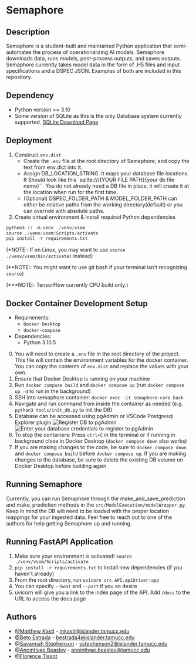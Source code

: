 # Semaphore

## Description

Semaphore is a student-built and maintained Python application that semi-automates the process of operationalizing AI models. Semaphore downloads data, runs models, post-process outputs, and saves outputs. Semaphore currently takes model data in the form of .H5 files and input specifications and a DSPEC JSON. Examples of both are included in this repository.

## Dependency
- Python version >= 3.10
- Some version of SQLite as this is the only Database system currently supported.
[SQLite Download Page](https://www.sqlite.org/download.html)
    
## Deployment

1. Construct `env.dist`    
    - Create the `.env` file at the root directory of Semaphore, and copy the text from env.dict into it.
    - Assign DB_LOCATION_STRING. It maps your database file locations. It Should look like this `sqlite:///{YOUR FILE PATH}{your db file name}``. You do not already need a DB file in place, it will create it at the location when run for the first time.
    - (Optional) DSPEC_FOLDER_PATH & MODEL_FOLDER_PATH can either be relative paths from the working directory(default) or you can override with absolute paths.
2. Create virtual environment & install required Python dependencies
```python
python3.11 -m venv ./venv/vsem
source ./venv/vsem/Scripts/activate
pip install -r requirements.txt
```
(*NOTE:: If on Linux, you may want to use `source ./venv/vsem/bin/activate)` instead)

(**NOTE:: You might want to use git bash if your terminal isn't recognizing `source`)

(***NOTE:: TensorFlow currently CPU build only.)

## Docker Container Development Setup
- Requirements:
  - `Docker Desktop`
  - `docker-compose`
- Dependencies:
  - Python 3.10.5

0. You will need to create a `.env` file in the root directory of the project. This file will contain the environment variables for the docker container. You can copy the contents of `env.dist` and replace the values with your own.
1. Ensure that Docker Desktop is running on your machine
2. Run `docker compose build` and `docker compose up` (run `docker compose up -d` to run in the background)
3. SSH into semaphore container: `docker exec -it semaphore-core bash`
4. Navigate and run command from inside the container as needed (e.g. `python3 tools/init_db.py` to init the DB)
5. Database can be accessed using pgAdmin or VSCode Postgresql Explorer plugin
 ![Register DB to pgAdmin](https://user-images.githubusercontent.com/7061990/268778360-2b92cdc0-19dd-48ae-853c-c52876f747d3.png)
 ![Enter your database credentials to register to pgAdmin](https://user-images.githubusercontent.com/7061990/268778380-36b907c7-da08-4ba8-a232-0c7646dfbb82.png)
6. To stop the containers: Press `ctrl+C` in the terminal or if running in background close in Docker Desktop (`docker compose down` also works)
7. If you are making changes to the code, be sure to `docker compose down` and `docker compose build` before `docker compose up`. If you are making changes to the database, be sure to delete the existing DB volume on Docker Desktop before building again


## Running Semaphore
Currently, you can run Semaphore through the make_and_save_prediction and make_prediction methods in the `src/ModelExecution/modelWrapper.py`. Keep in mind the DB will need to be loaded with the proper location mappings for your ingested data. Feel free to reach out to one of the authors for help getting Semaphore up and running.

## Running FastAPI Application
1. Make sure your environment is activated! `source ./venv/vsem/Scripts/activate`
2. `pip install -r requirements.txt` to install new dependencies (if you haven't already)
3. From the root directory, run `uvicorn src.API.apiDriver:app`
4. You can specify `--host` and `--port` if you so desire
5. uvicorn will give you a link to the index page of the API. Add `/docs` to the URL to access the docs page

## Authors
* [@Matthew Kastl](https://github.com/matdenkas) - mkastl@islander.tamucc.edu
* [@Beto Estrada](https://github.com/bestrada33) - bestrada4@islander.tamucc.edu
* [@Savannah Stephenson](https://github.com/lovelysandlonelys) - sstephenson2@islander.tamucc.edu
* [@Anointiyae Beasley](https://github.com/abeasley1722) - anointiyae.beasley@tamucc.edu
* [@Florence Tissot](https://github.com/ccftissot)

